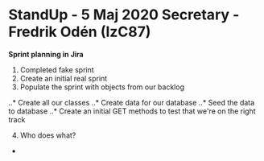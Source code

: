# StandUp - 5 Maj 2020          Secretary - Fredrik Odén (IzC87)

**Sprint planning in Jira**

1. Completed fake sprint
2. Create an initial real sprint
3. Populate the sprint with objects from our backlog

  ..* Create all our classes
  ..* Create data for our database
  ..* Seed the data to database
  ..* Create an initial GET methods to test that we're on the right track
  
4. Who does what?
  *
